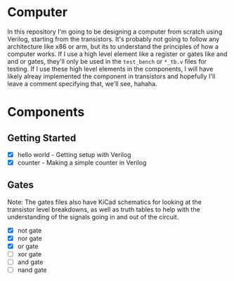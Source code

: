 # Computer

In this repository I'm going to be designing a computer from scratch using Verilog, starting from the transistors. It's probably not going to follow any architecture like x86 or arm, but its to understand the principles of how a computer works. If I use a high level element like a register or gates like and and or gates, they'll only be used in the `test_bench` or `*_tb.v` files for testing. If I use these high level elements in the components, I will have likely alreay implemented the component in transistors and hopefully I'll leave a comment specifying that, we'll see, hahaha.


# Components

## Getting Started

- [x] hello world - Getting setup with Verilog
- [x] counter - Making a simple counter in Verilog

## Gates

Note: The gates files also have KiCad schematics for looking at the transistor level breakdowns, as well as truth tables to help with the understanding of the signals going in and out of the circuit.

- [x] not gate
- [x] nor gate
- [x] or gate
- [ ] xor gate
- [ ] and gate
- [ ] nand gate

